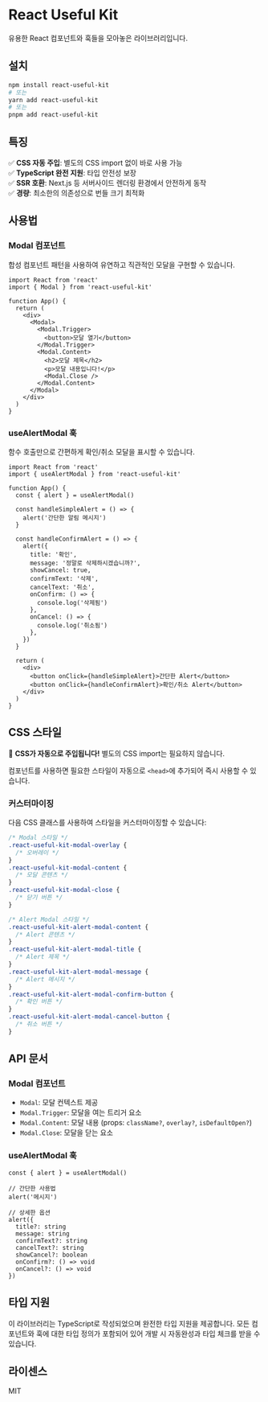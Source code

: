 # React Useful Kit

유용한 React 컴포넌트와 훅들을 모아놓은 라이브러리입니다.

## 설치

```bash
npm install react-useful-kit
# 또는
yarn add react-useful-kit
# 또는
pnpm add react-useful-kit
```

## 특징

✅ **CSS 자동 주입**: 별도의 CSS import 없이 바로 사용 가능  
✅ **TypeScript 완전 지원**: 타입 안전성 보장  
✅ **SSR 호환**: Next.js 등 서버사이드 렌더링 환경에서 안전하게 동작  
✅ **경량**: 최소한의 의존성으로 번들 크기 최적화

## 사용법

### Modal 컴포넌트

합성 컴포넌트 패턴을 사용하여 유연하고 직관적인 모달을 구현할 수 있습니다.

```tsx
import React from 'react'
import { Modal } from 'react-useful-kit'

function App() {
  return (
    <div>
      <Modal>
        <Modal.Trigger>
          <button>모달 열기</button>
        </Modal.Trigger>
        <Modal.Content>
          <h2>모달 제목</h2>
          <p>모달 내용입니다!</p>
          <Modal.Close />
        </Modal.Content>
      </Modal>
    </div>
  )
}
```

### useAlertModal 훅

함수 호출만으로 간편하게 확인/취소 모달을 표시할 수 있습니다.

```tsx
import React from 'react'
import { useAlertModal } from 'react-useful-kit'

function App() {
  const { alert } = useAlertModal()

  const handleSimpleAlert = () => {
    alert('간단한 알림 메시지')
  }

  const handleConfirmAlert = () => {
    alert({
      title: '확인',
      message: '정말로 삭제하시겠습니까?',
      showCancel: true,
      confirmText: '삭제',
      cancelText: '취소',
      onConfirm: () => {
        console.log('삭제됨')
      },
      onCancel: () => {
        console.log('취소됨')
      },
    })
  }

  return (
    <div>
      <button onClick={handleSimpleAlert}>간단한 Alert</button>
      <button onClick={handleConfirmAlert}>확인/취소 Alert</button>
    </div>
  )
}
```

## CSS 스타일

🎉 **CSS가 자동으로 주입됩니다!** 별도의 CSS import는 필요하지 않습니다.

컴포넌트를 사용하면 필요한 스타일이 자동으로 `<head>`에 추가되어 즉시 사용할 수 있습니다.

### 커스터마이징

다음 CSS 클래스를 사용하여 스타일을 커스터마이징할 수 있습니다:

```css
/* Modal 스타일 */
.react-useful-kit-modal-overlay {
  /* 오버레이 */
}
.react-useful-kit-modal-content {
  /* 모달 콘텐츠 */
}
.react-useful-kit-modal-close {
  /* 닫기 버튼 */
}

/* Alert Modal 스타일 */
.react-useful-kit-alert-modal-content {
  /* Alert 콘텐츠 */
}
.react-useful-kit-alert-modal-title {
  /* Alert 제목 */
}
.react-useful-kit-alert-modal-message {
  /* Alert 메시지 */
}
.react-useful-kit-alert-modal-confirm-button {
  /* 확인 버튼 */
}
.react-useful-kit-alert-modal-cancel-button {
  /* 취소 버튼 */
}
```

## API 문서

### Modal 컴포넌트

- `Modal`: 모달 컨텍스트 제공
- `Modal.Trigger`: 모달을 여는 트리거 요소
- `Modal.Content`: 모달 내용 (props: `className?`, `overlay?`, `isDefaultOpen?`)
- `Modal.Close`: 모달을 닫는 요소

### useAlertModal 훅

```tsx
const { alert } = useAlertModal()

// 간단한 사용법
alert('메시지')

// 상세한 옵션
alert({
  title?: string
  message: string
  confirmText?: string
  cancelText?: string
  showCancel?: boolean
  onConfirm?: () => void
  onCancel?: () => void
})
```

## 타입 지원

이 라이브러리는 TypeScript로 작성되었으며 완전한 타입 지원을 제공합니다. 모든 컴포넌트와 훅에 대한 타입 정의가 포함되어 있어 개발 시 자동완성과 타입 체크를 받을 수 있습니다.

## 라이센스

MIT
